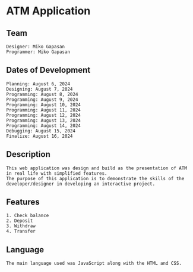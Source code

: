# ATM Application

## Team
    Designer: Miko Gapasan
    Programmer: Miko Gapasan

## Dates of Development
    Planning: August 6, 2024
    Designing: August 7, 2024
    Programming: August 8, 2024
    Programming: August 9, 2024
    Programming: August 10, 2024
    Programming: August 11, 2024
    Programming: August 12, 2024
    Programming: August 13, 2024
    Programming: August 14, 2024
    Debugging: August 15, 2024
    Finalize: August 16, 2024

## Description
    This web application was design and build as the presentation of ATM in real life with simplified features.
    The purpose of this application is to demonstrate the skills of the developer/designer in developing an interactive project.

## Features
    1. Check balance
    2. Deposit
    3. Withdraw
    4. Transfer

## Language
    The main language used was JavaScript along with the HTML and CSS.